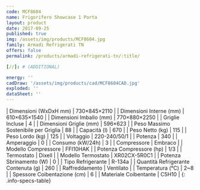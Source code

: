 ```yaml
---
code: MCF8604
name: Frigorifero Showcase 1 Porta
layout: product
date: 2017-09-25
published: true
img: /assets/img/products/MCF8604.jpg
family: Armadi Refrigerati TN
offers: false
permalink: /products/armadi-refrigerati-tn/:title/

[//]: # (ADDITIONAL)

energy: ''
cadDraw: '/assets/img/products/cad/MCF8604CAD.jpg'
exploded: ''
dataSheet: ''
---
```



| Dimensioni (WxDxH mm) | 730×845×2110 |
| Dimensioni Interne (mm) | 610×635×1540 |
| Dimensioni Imballo (mm) | 770×880×2250 |
| Griglie Incluse | 4 |
| Dimensioni Griglie (mm) | 596×623 |
| Peso Massimo Sostenibile per Griglia | 88 |
| Capacità (l) | 670 |
| Peso Netto (kg) | 115 |
| Peso Lordo (kg) | 125 |
| Voltaggio | 220-240/50/1 |
| Potenza | 340 |
| Amperaggio | 0 |
| Consumo (kW/24h) | 3 |
| Compressore | Embraco |
| Modello Compressore | FFI10HAK |
| Potenza Compressore (hp) | 1/3 |
| Termostato | Dixell |
| Modello Termostato | XR02CX-5R0C1 |
| Potenza Sbrinamento (W) | 0 |
| Tipo Refrigerante | R-134a |
| Quantità Refrigerante Contenuta (g) | 260 |
| Raffreddamento | Ventilato |
| Temperatura (°C) | 2~8 |
| Spessore Coibentazione (cm) | 6 |
| Materiale Coibentante | C5H10 |
{: .info-specs-table}

